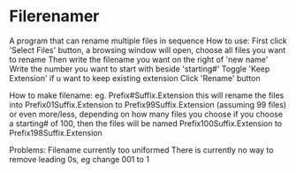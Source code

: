 # Filerenamer
A program that can rename multiple files in sequence
How to use:
  First click 'Select Files' button, a browsing window will open, choose all files you want to rename
  Then write the filename you want on the right of 'new name'
  Write the number you want to start with beside 'starting#'
  Toggle 'Keep Extension' if u want to keep existing extension
  Click 'Rename' button

How to make filename:
  eg. Prefix#Suffix.Extension
    this will rename the files into Prefix01Suffix.Extension to Prefix99Suffix.Extension (assuming 99 files)
    or even more/less, depending on how many files you choose
    if you choose a starting# of 100, then the files will be named Prefix100Suffix.Extension to Prefix198Suffix.Extension
    
Problems:
  Filename currently too uniformed
  There is currently no way to remove leading 0s, eg change 001 to 1
